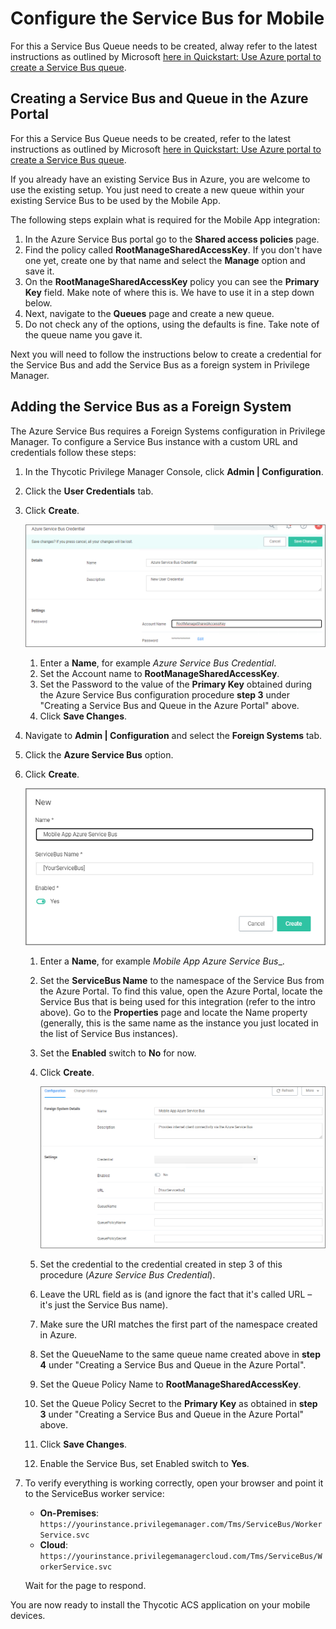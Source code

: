[title]: # (Configure Service Bus)
[tags]: # (mobile)
[priority]: # (15002)
# Configure the Service Bus for Mobile

For this a Service Bus Queue needs to be created, alway refer to the latest instructions as outlined by Microsoft [here in Quickstart: Use Azure portal to create a Service Bus queue](https://docs.microsoft.com/en-us/azure/service-bus-messaging/service-bus-quickstart-portal).

## Creating a Service Bus and Queue in the Azure Portal

For this a Service Bus Queue needs to be created, refer to the latest instructions as outlined by Microsoft [here in Quickstart: Use Azure portal to create a Service Bus queue](https://docs.microsoft.com/en-us/azure/service-bus-messaging/service-bus-quickstart-portal).

If you already have an existing Service Bus in Azure, you are welcome to use the existing setup. You just need to create a new queue within your existing Service Bus to be used by the Mobile App.

The following steps explain what is required for the Mobile App integration:

1. In the Azure Service Bus portal go to the __Shared access policies__ page.
1. Find the policy called __RootManageSharedAccessKey__. If you don't have one yet, create one by that name and select the __Manage__ option and save it.
1. On the __RootManageSharedAccessKey__ policy you can see the __Primary Key__ field. Make note of where this is. We have to use it in a step down below.
1. Next, navigate to the __Queues__ page and create a new queue.
1. Do not check any of the options, using the defaults is fine. Take note of the queue name you gave it.

Next you will need to follow the instructions below to create a credential for the Service Bus and add the Service Bus as a foreign system in Privilege Manager.

## Adding the Service Bus as a Foreign System

The Azure Service Bus requires a Foreign Systems configuration in Privilege Manager. To configure a Service Bus instance with a custom URL and credentials follow these steps:

1. In the Thycotic Privilege Manager Console, click __Admin | Configuration__.
1. Click the __User Credentials__ tab.
1. Click __Create__.

   ![sb credential](images/sb-cred.png "Adding a new credentials for the Azure Service Bus")
   1. Enter a __Name__, for example _Azure Service Bus Credential_.
   1. Set the Account name to __RootManageSharedAccessKey__.
   1. Set the Password to the value of the __Primary Key__ obtained during the Azure Service Bus configuration procedure __step 3__ under "Creating a Service Bus and Queue in the Azure Portal" above.
   1. Click __Save Changes__.
1. Navigate to __Admin | Configuration__ and select the __Foreign Systems__ tab.
1. Click the __Azure Service Bus__ option.
1. Click __Create__.

   ![new foreign system](images/fs-az-sb.png "Adding a new Foreign System for the Azure Service Bus")
   1. Enter a __Name__, for example _Mobile App Azure Service Bus__.
   1. Set the __ServiceBus Name__ to the namespace of the Service Bus from the Azure Portal. To find this value, open the Azure Portal, locate the Service Bus that is being used for this integration (refer to the intro above). Go to the __Properties__ page and locate the Name property (generally, this is the same name as the instance you just located in the list of Service Bus instances).
   1. Set the __Enabled__ switch to __No__ for now.
   1. Click __Create__.

      ![config](images/az-fs-config.png "Configuring the Foreign System for the Azure Service Bus")
   1. Set the credential to the credential created in step 3 of this procedure (_Azure Service Bus Credential_).
   1. Leave the URL field as is (and ignore the fact that it's called URL – it's just the Service Bus name).
   1. Make sure the URI matches the first part of the namespace created in Azure.
   1. Set the QueueName to the same queue name created above in __step 4__ under "Creating a Service Bus and Queue in the Azure Portal".
   1. Set the Queue Policy Name to __RootManageSharedAccessKey__.
   1. Set the Queue Policy Secret to the __Primary Key__ as obtained in __step 3__ under "Creating a Service Bus and Queue in the Azure Portal" above.
   1. Click __Save Changes__.
   1. Enable the Service Bus, set Enabled switch to __Yes__.
1. To verify everything is working correctly, open your browser and point it to the ServiceBus worker service:

   * __On-Premises__: `https://yourinstance.privilegemanager.com/Tms/ServiceBus/WorkerService.svc`
   * __Cloud__: `https://yourinstance.privilegemanagercloud.com/Tms/ServiceBus/WorkerService.svc`

   Wait for the page to respond.

You are now ready to install the Thycotic ACS application on your mobile devices.
